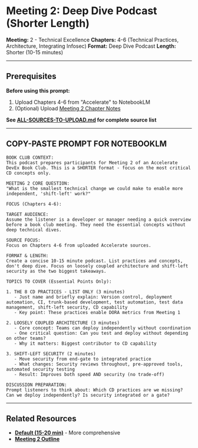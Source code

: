 # Meeting 2: Deep Dive Podcast (Shorter Length)

**Meeting:** 2 - Technical Excellence
**Chapters:** 4-6 (Technical Practices, Architecture, Integrating Infosec)
**Format:** Deep Dive Podcast
**Length:** Shorter (10-15 minutes)

---

## Prerequisites

**Before using this prompt:**
1. Upload Chapters 4-6 from "Accelerate" to NotebookLM
2. (Optional) Upload [Meeting 2 Chapter Notes](../../meetings/meeting-2/chapter-notes.md)

**See [ALL-SOURCES-TO-UPLOAD.md](ALL-SOURCES-TO-UPLOAD.md) for complete source list**

---

## COPY-PASTE PROMPT FOR NOTEBOOKLM

```
BOOK CLUB CONTEXT:
This podcast prepares participants for Meeting 2 of an Accelerate DevEx Book Club. This is a SHORTER format - focus on the most critical CD concepts only.

MEETING 2 CORE QUESTION:
"What is the smallest technical change we could make to enable more independent, 'shift-left' work?"

FOCUS (Chapters 4-6):

TARGET AUDIENCE:
Assume the listener is a developer or manager needing a quick overview before a book club meeting. They need the essential concepts without deep technical dives.

SOURCE FOCUS:
Focus on Chapters 4-6 from uploaded Accelerate sources.

FORMAT & LENGTH:
Create a concise 10-15 minute podcast. List practices and concepts, don't deep dive. Focus on loosely coupled architecture and shift-left security as the two biggest takeaways.

TOPICS TO COVER (Essential Points Only):

1. THE 8 CD PRACTICES - LIST ONLY (3 minutes)
   - Just name and briefly explain: Version control, deployment automation, CI, trunk-based development, test automation, test data management, shift-left security, CD capability
   - Key point: These practices enable DORA metrics from Meeting 1

2. LOOSELY COUPLED ARCHITECTURE (3 minutes)
   - Core concept: Teams can deploy independently without coordination
   - One critical question: Can you test and deploy without depending on other teams?
   - Why it matters: Biggest contributor to CD capability

3. SHIFT-LEFT SECURITY (2 minutes)
   - Move security from end-gate to integrated practice
   - What changes: Security reviews throughout, pre-approved tools, automated security testing
   - Result: Improves both speed AND security (no trade-off)

DISCUSSION PREPARATION:
Prompt listeners to think about: Which CD practices are we missing? Can we deploy independently? Is security integrated or a gate?
```

---

## Related Resources

- **[Default (15-20 min)](podcast-deep-dive-default.md)** - More comprehensive
- **[Meeting 2 Outline](../../meetings/meeting-2/outline.md)**
